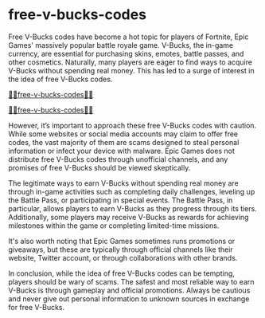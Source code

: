 # free-v-bucks-codes

Free V-Bucks codes have become a hot topic for players of Fortnite, Epic Games' massively popular battle royale game. V-Bucks, the in-game currency, are essential for purchasing skins, emotes, battle passes, and other cosmetics. Naturally, many players are eager to find ways to acquire V-Bucks without spending real money. This has led to a surge of interest in the idea of free V-Bucks codes.


[🔮🔮free-v-bucks-codes🔮🔮](https://trusted.xebecreward.com/x/)

[🔮🔮free-v-bucks-codes🔮🔮](https://trusted.xebecreward.com/x/)

However, it’s important to approach these free V-Bucks codes with caution. While some websites or social media accounts may claim to offer free codes, the vast majority of them are scams designed to steal personal information or infect your device with malware. Epic Games does not distribute free V-Bucks codes through unofficial channels, and any promises of free V-Bucks should be viewed skeptically.

The legitimate ways to earn V-Bucks without spending real money are through in-game activities such as completing daily challenges, leveling up the Battle Pass, or participating in special events. The Battle Pass, in particular, allows players to earn V-Bucks as they progress through its tiers. Additionally, some players may receive V-Bucks as rewards for achieving milestones within the game or completing limited-time missions.

It's also worth noting that Epic Games sometimes runs promotions or giveaways, but these are typically through official channels like their website, Twitter account, or through collaborations with other brands.

In conclusion, while the idea of free V-Bucks codes can be tempting, players should be wary of scams. The safest and most reliable way to earn V-Bucks is through gameplay and official promotions. Always be cautious and never give out personal information to unknown sources in exchange for free V-Bucks.
